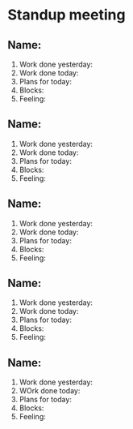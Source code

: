 # Standup meeting 

## Name: 
1. Work done yesterday:
2. Work done today: 
3. Plans for today: 
4. Blocks: 
5. Feeling: 

## Name: 
1. Work done yesterday:
2. Work done today: 
3. Plans for today: 
4. Blocks: 
5. Feeling: 
   
## Name: 
1. Work done yesterday:
2. Work done today: 
3. Plans for today: 
4. Blocks: 
5. Feeling: 

## Name: 
1. Work done yesterday:
2. Work done today: 
3. Plans for today: 
4. Blocks: 
5. Feeling: 

## Name: 
1. Work done yesterday:
2. WOrk done today: 
3. Plans for today: 
4. Blocks: 
5. Feeling: 

